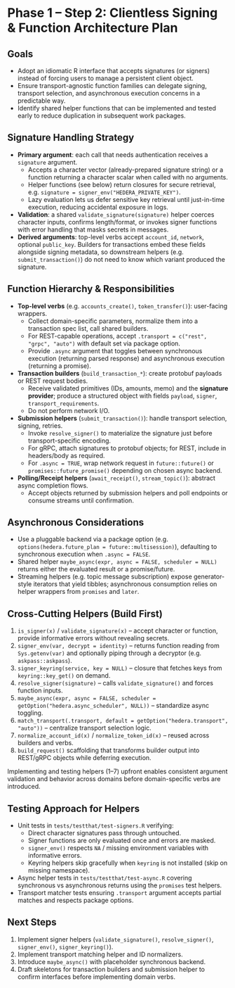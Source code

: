# Phase 1 – Step 2: Clientless Signing & Function Architecture Plan

## Goals
- Adopt an idiomatic R interface that accepts signatures (or signers) instead of forcing users to manage a persistent client object.
- Ensure transport-agnostic function families can delegate signing, transport selection, and asynchronous execution concerns in a predictable way.
- Identify shared helper functions that can be implemented and tested early to reduce duplication in subsequent work packages.

## Signature Handling Strategy
- **Primary argument**: each call that needs authentication receives a `signature` argument.
  - Accepts a character vector (already-prepared signature string) or a function returning a character scalar when called with no arguments.
  - Helper functions (see below) return closures for secure retrieval, e.g. `signature = signer_env("HEDERA_PRIVATE_KEY")`.
  - Lazy evaluation lets us defer sensitive key retrieval until just-in-time execution, reducing accidental exposure in logs.
- **Validation**: a shared `validate_signature(signature)` helper coerces character inputs, confirms length/format, or invokes signer functions with error handling that masks secrets in messages.
- **Derived arguments**: top-level verbs accept `account_id`, `network`, optional `public_key`. Builders for transactions embed these fields alongside signing metadata, so downstream helpers (e.g. `submit_transaction()`) do not need to know which variant produced the signature.

## Function Hierarchy & Responsibilities
- **Top-level verbs** (e.g. `accounts_create()`, `token_transfer()`): user-facing wrappers.
  - Collect domain-specific parameters, normalize them into a transaction spec list, call shared builders.
  - For REST-capable operations, accept `.transport = c("rest", "grpc", "auto")` with default set via package option.
  - Provide `.async` argument that toggles between synchronous execution (returning parsed response) and asynchronous execution (returning a promise).
- **Transaction builders** (`build_transaction_*`): create protobuf payloads or REST request bodies.
  - Receive validated primitives (IDs, amounts, memo) and the **signature provider**; produce a structured object with fields `payload`, `signer`, `transport_requirements`.
  - Do not perform network I/O.
- **Submission helpers** (`submit_transaction()`): handle transport selection, signing, retries.
  - Invoke `resolve_signer()` to materialize the signature just before transport-specific encoding.
  - For gRPC, attach signatures to protobuf objects; for REST, include in headers/body as required.
  - For `.async = TRUE`, wrap network request in `future::future()` or `promises::future_promise()` depending on chosen async backend.
- **Polling/Receipt helpers** (`await_receipt()`, `stream_topic()`): abstract async completion flows.
  - Accept objects returned by submission helpers and poll endpoints or consume streams until confirmation.

## Asynchronous Considerations
- Use a pluggable backend via a package option (e.g. `options(hedera.future_plan = future::multisession)`), defaulting to synchronous execution when `.async = FALSE`.
- Shared helper `maybe_async(expr, async = FALSE, scheduler = NULL)` returns either the evaluated result or a promise/future.
- Streaming helpers (e.g. topic message subscription) expose generator-style iterators that yield tibbles; asynchronous consumption relies on helper wrappers from `promises` and `later`.

## Cross-Cutting Helpers (Build First)
1. `is_signer(x)` / `validate_signature(x)` – accept character or function, provide informative errors without revealing secrets.
2. `signer_env(var, decrypt = identity)` – returns function reading from `Sys.getenv(var)` and optionally piping through a decryptor (e.g. `askpass::askpass`).
3. `signer_keyring(service, key = NULL)` – closure that fetches keys from `keyring::key_get()` on demand.
4. `resolve_signer(signature)` – calls `validate_signature()` and forces function inputs.
5. `maybe_async(expr, async = FALSE, scheduler = getOption("hedera.async_scheduler", NULL))` – standardize async toggling.
6. `match_transport(.transport, default = getOption("hedera.transport", "auto"))` – centralize transport selection logic.
7. `normalize_account_id(x)` / `normalize_token_id(x)` – reused across builders and verbs.
8. `build_request()` scaffolding that transforms builder output into REST/gRPC objects while deferring execution.

Implementing and testing helpers (1–7) upfront enables consistent argument validation and behavior across domains before domain-specific verbs are introduced.

## Testing Approach for Helpers
- Unit tests in `tests/testthat/test-signers.R` verifying:
  - Direct character signatures pass through untouched.
  - Signer functions are only evaluated once and errors are masked.
  - `signer_env()` respects `NA` / missing environment variables with informative errors.
  - Keyring helpers skip gracefully when `keyring` is not installed (skip on missing namespace).
- Async helper tests in `tests/testthat/test-async.R` covering synchronous vs asynchronous returns using the `promises` test helpers.
- Transport matcher tests ensuring `.transport` argument accepts partial matches and respects package options.

## Next Steps
1. Implement signer helpers (`validate_signature()`, `resolve_signer()`, `signer_env()`, `signer_keyring()`).
2. Implement transport matching helper and ID normalizers.
3. Introduce `maybe_async()` with placeholder synchronous backend.
4. Draft skeletons for transaction builders and submission helper to confirm interfaces before implementing domain verbs.
